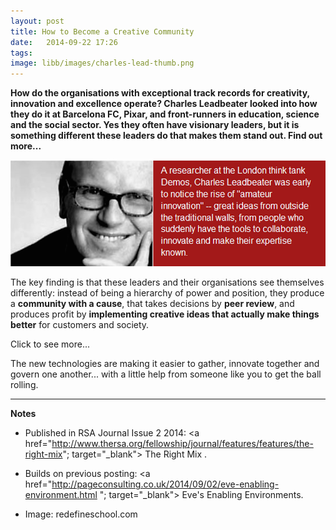 ```yaml
---
layout: post
title: How to Become a Creative Community
date:   2014-09-22 17:26
tags: 
image: libb/images/charles-lead-thumb.png
---
```


**How do the organisations with exceptional track records for creativity, innovation and excellence operate? Charles Leadbeater looked into how they do it at Barcelona FC, Pixar, and front-runners in education, science and the social sector. Yes they often have visionary leaders, but it is something different these leaders do that makes them stand out. Find out more...**

![](/libb/images/charles_leadbeater.png)


The key finding is that these leaders and their organisations see themselves differently: instead of being a hierarchy of power and position, they produce a <b>community with a cause</b>, that takes decisions by <b>peer review</b>, and produces profit by <b>implementing creative ideas that actually make things better</b> for customers and society.

<div id="restOfArticle" style="display:none">

The job of the visionary leader is not to have all the ideas, but to build a creative community and to provide a cause that ignites them. What then happens is not based on processes, targets or hierarchy, but on the rules of attraction: people with different skills become attracted to the cause and to one another.<br><br>

At Pixar for example, communication is fluid between the different specialists (artists, animators and storytellers), informal seminars are convened at short notice around real world problems, so that people share ideas early and mutate the ideas together, without preparing in advance. People are curious, outward-looking, and able to self-organise. The creative community is not unlike the science lab in Cambridge, or the other exceptional companies.<br><br> 

Companies like Apple and Unilever also innovate like this and as they know that we pay them to help us live better lives. It is a failure of capitalism when companies, like the UK banks, forget their social purpose.<br><br>

But how can your company become like this? At Barcelona FC's academy, young players train hard for 10 years and gain "the work ethic of navvies and the geometric navigation of Da Vinci". You can build people's experience by making sure each gathering in your organisation invites them to be creative and openly collaborative towards the real world's ambiguous challenges, instead of grabbing for "right answers" where none exist. <br><br>

In Europe three big challenges that defy easy solution are: climate change, giving meaningful work to young people, and creating quality of life in older age. How can you generate a community with a cause, based around such a challenge, bringing people with diverse and relevant skills to coalesce around a common objective? <br><br>

</div>
<a onclick="showMoreOrLess(this,'restOfArticle');">Click to see more...</a>

The new technologies are making it easier to gather, innovate together and govern one another... with a little help from someone like you to get the ball rolling.  

__________________
<b>Notes</b>  

* Published in RSA Journal Issue 2 2014: <a href="http://www.thersa.org/fellowship/journal/features/features/the-right-mix"; target="_blank"> The Right Mix </a>.

* Builds on previous posting: <a href="http://pageconsulting.co.uk/2014/09/02/eve-enabling-environment.html "; target="_blank"> Eve's Enabling Environments</a>. 

* Image: redefineschool.com
